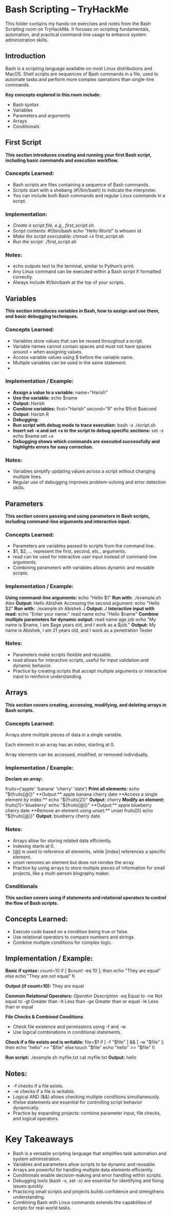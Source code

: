 # Bash Scripting – TryHackMe

This folder contains my hands-on exercises and notes from the Bash Scripting room on TryHackMe. It focuses on scripting fundamentals, automation, and practical command-line usage to enhance system administration skills.

## Introduction

Bash is a scripting language available on most Linux distributions and MacOS. Shell scripts are sequences of Bash commands in a file, used to automate tasks and perform more complex operations than single-line commands.  

**Key concepts explored in this room include:**
- Bash syntax  
- Variables  
- Parameters and arguments  
- Arrays  
- Conditionals


## First Script

**This section introduces creating and running your first Bash script, including basic commands and execution workflow.**

### Concepts Learned:
- Bash scripts are files containing a sequence of Bash commands.
- Scripts start with a shebang (#!/bin/bash) to indicate the interpreter.
- You can include both Bash commands and regular Linux commands in a script.
### Implementation:
- *Create a script file, e.g., first_script.sh.*
- Script contents:
  #!/bin/bash
  echo "Hello World"
  ls
  whoami
  id
- *Make the script executable:*
  chmod +x first_script.sh
- *Run the script:*
  ./first_script.sh

### Notes:
- echo outputs text to the terminal, similar to Python’s print.
- Any Linux command can be executed within a Bash script if formatted correctly.
- Always include #!/bin/bash at the top of your scripts.



## Variables

**This section introduces variables in Bash, how to assign and use them, and basic debugging techniques.**

### Concepts Learned:
- Variables store values that can be reused throughout a script.
- Variable names cannot contain spaces and must not have spaces around = when assigning values.
- Access variable values using $ before the variable name.
- Multiple variables can be used in the same statement.
- 
### Implementation / Example:
- **Assign a value to a variable:**
   name="Harish"
- **Use the variable:**
   echo $name
- **Output:**
    Harish
- **Combine variables:**
   first="Harish"
    second="R"
    echo $first $second
- **Output:**
   Harish R
- **Debugging:**
- **Run script with debug mode to trace execution:**
    bash -x ./script.sh
- **Insert set -x and set +x in the script to debug specific sections:**
   set -x
   echo $name
   set +x
- **Debugging shows which commands are executed successfully and highlights errors for easy correction.**

### Notes:
- Variables simplify updating values across a script without changing multiple lines.
- Regular use of debugging improves problem-solving and error detection skills.


## Parameters

**This section covers passing and using parameters in Bash scripts, including command-line arguments and interactive input.**

### Concepts Learned:
- Parameters are variables passed to scripts from the command line.
- $1, $2, … represent the first, second, etc., arguments.
- read can be used for interactive user input instead of command-line arguments.
- Combining parameters with variables allows dynamic and reusable scripts.

### Implementation / Example:

**Using command-line arguments:**
echo "Hello $1"
**Run with:**
./example.sh Alex
**Output:**
Hello Abishek
Accessing the second argument:
echo "Hello $2"
**Run with:**
./example.sh Abishek J
**Output:**
  J
**Interactive input with read:**
echo "Enter your name:"
read name
echo "Hello $name"
**Combine multiple parameters for dynamic output:**
read name age job
echo "My name is $name, I am $age years old, and I work as a $job."
**Output:**
  My name is Abishek, I am 21 years old, and I work as a penetration Tester
### Notes:
- Parameters make scripts flexible and reusable.
- read allows for interactive scripts, useful for input validation and dynamic behavior.
- Practice by creating scripts that accept multiple arguments or interactive input to reinforce understanding.



## Arrays

**This section covers creating, accessing, modifying, and deleting arrays in Bash scripts.**

### Concepts Learned:

Arrays store multiple pieces of data in a single variable.

Each element in an array has an index, starting at 0.

Array elements can be accessed, modified, or removed individually.

### Implementation / Example:

**Declare an array:**

fruits=('apple' 'banana' 'cherry' 'date')
**Print all elements:**
echo "${fruits[@]}"
**Output:**
apple banana cherry date
**Access a single element by index:**
echo "${fruits[2]}"
**Output:**
cherry
**Modify an element:**
fruits[1]='blueberry'
echo "${fruits[@]}"
**Output:**
apple blueberry cherry date
**Remove an element using unset:**
unset fruits[0]
echo "${fruits[@]}"
**Output:**
blueberry cherry date


### Notes:
- Arrays allow for storing related data efficiently.
- Indexing starts at 0.
- [@] is used to reference all elements, while [index] references a specific element.
- unset removes an element but does not reindex the array.
- Practice by using arrays to store multiple pieces of information for small projects, like a multi-person biography maker.




### Conditionals

**This section covers using if statements and relational operators to control the flow of Bash scripts.**

## Concepts Learned:
- Execute code based on a condition being true or false.
- Use relational operators to compare numbers and strings.
- Combine multiple conditions for complex logic.

## Implementation / Example:
**Basic if syntax:**
count=10
if [ $count -eq 10 ]; then
    echo "They are equal"
else
    echo "They are not equal"
fi

**Output (if count=10):**
They are equal

**Common Relational Operators:**
*Operator	Description*
  -eq	Equal to
  -ne	Not equal to
  -gt	Greater than
  -lt	Less than
  -ge	Greater than or equal
  -le	Less than or equal

**File Checks & Combined Conditions**
- Check file existence and permissions using -f and -w.
- Use logical combinations in conditional statements.

**Check if a file exists and is writable:**
  file=$1
  if [ -f "$file" ] && [ -w "$file" ]; then
    echo "hello" >> "$file"
  else
      touch "$file"
      echo "hello" >> "$file"
  fi

**Run script:**
  ./example.sh myfile.txt
  cat myfile.txt
**Output:**
  hello


## Notes:
- -f checks if a file exists.
- -w checks if a file is writable.
- Logical AND (&&) allows checking multiple conditions simultaneously.
- if/else statements are essential for controlling script behavior dynamically.
- Practice by expanding projects: combine parameter input, file checks, and logical operators.


# Key Takeaways
- Bash is a versatile scripting language that simplifies task automation and system administration.
- Variables and parameters allow scripts to be dynamic and reusable.
- Arrays are powerful for handling multiple data elements efficiently.
- Conditionals enable decision-making and error handling within scripts.
- Debugging tools (bash -x, set -x) are essential for identifying and fixing issues quickly.
- Practicing small scripts and projects builds confidence and strengthens understanding.
- Combining Bash with Linux commands extends the capabilities of scripts for real-world tasks.



